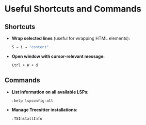 # Useful Shortcuts and Commands

## Shortcuts

- **Wrap selected lines** (useful for wrapping HTML elements):

  ```bash
  S → i → "content"
  ```

- **Open window with cursor-relevant message:**

  ```bash
  Ctrl + W + d
  ```

## Commands

- **List information on all available LSPs:**

  ```bash
  :help lspconfig-all
  ```

- **Manage Treesitter installations:**

  ```bash
  :TSInstallInfo
  ```

